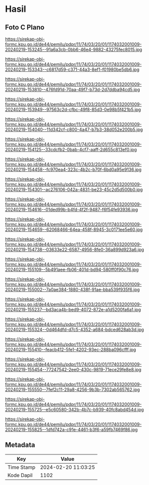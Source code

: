 # Hasil

## Foto C Plano

https://sirekap-obj-formc.kpu.go.id/de44/pemilu/pdpr/11/74/03/20/01/1174032001009-20240219-153245--91a6a3cb-0bb6-46e4-9882-43275fec8015.jpg

https://sirekap-obj-formc.kpu.go.id/de44/pemilu/pdpr/11/74/03/20/01/1174032001009-20240219-153343--c6817d59-c371-44a3-8ef1-f01980be5db6.jpg

https://sirekap-obj-formc.kpu.go.id/de44/pemilu/pdpr/11/74/03/20/01/1174032001009-20240219-153810--476fd91d-70aa-49f7-b73d-2d7ddba94cd5.jpg

https://sirekap-obj-formc.kpu.go.id/de44/pemilu/pdpr/11/74/03/20/01/1174032001009-20240219-153949--97563c2d-cfbc-49f8-85d3-0e98b5f421b5.jpg

https://sirekap-obj-formc.kpu.go.id/de44/pemilu/pdpr/11/74/03/20/01/1174032001009-20240219-154040--11d342cf-c800-4a47-b7b3-38d052e200b5.jpg

https://sirekap-obj-formc.kpu.go.id/de44/pemilu/pdpr/11/74/03/20/01/1174032001009-20240219-154125--33cdcfb2-0bab-4cf7-aaff-2d655c813ef0.jpg

https://sirekap-obj-formc.kpu.go.id/de44/pemilu/pdpr/11/74/03/20/01/1174032001009-20240219-154458--fc970ea4-323c-4b2c-b70f-6bd0a95e9136.jpg

https://sirekap-obj-formc.kpu.go.id/de44/pemilu/pdpr/11/74/03/20/01/1174032001009-20240219-154301--ac276106-042a-4831-be23-45c2d5d500b0.jpg

https://sirekap-obj-formc.kpu.go.id/de44/pemilu/pdpr/11/74/03/20/01/1174032001009-20240219-154616--01ded99b-b4fd-4f2f-9487-f6f54fe93936.jpg

https://sirekap-obj-formc.kpu.go.id/de44/pemilu/pdpr/11/74/03/20/01/1174032001009-20240219-154659--62068466-64ea-458f-8945-3c0171ee5e60.jpg

https://sirekap-obj-formc.kpu.go.id/de44/pemilu/pdpr/11/74/03/20/01/1174032001009-20240219-154738--03633e22-6587-4956-8fe0-36a899d923a6.jpg

https://sirekap-obj-formc.kpu.go.id/de44/pemilu/pdpr/11/74/03/20/01/1174032001009-20240219-155109--5b491aee-fb06-401d-bd94-580ff0f90c76.jpg

https://sirekap-obj-formc.kpu.go.id/de44/pemilu/pdpr/11/74/03/20/01/1174032001009-20240219-155002--7a0ae384-1880-438f-91ae-bba539f935f6.jpg

https://sirekap-obj-formc.kpu.go.id/de44/pemilu/pdpr/11/74/03/20/01/1174032001009-20240219-155237--bd3aca4b-bed9-4072-872e-a1d5200fa6a1.jpg

https://sirekap-obj-formc.kpu.go.id/de44/pemilu/pdpr/11/74/03/20/01/1174032001009-20240219-155324--0d464dfd-d7c5-4352-a684-bdced628ab3d.jpg

https://sirekap-obj-formc.kpu.go.id/de44/pemilu/pdpr/11/74/03/20/01/1174032001009-20240219-155410--feacb412-5fe1-4202-93ec-288ba096cfff.jpg

https://sirekap-obj-formc.kpu.go.id/de44/pemilu/pdpr/11/74/03/20/01/1174032001009-20240219-155454--77247542-2ee0-430c-9819-71ece29fe8e8.jpg

https://sirekap-obj-formc.kpu.go.id/de44/pemilu/pdpr/11/74/03/20/01/1174032001009-20240219-155550--7fef2c11-29a8-4256-9b3b-7302ab565762.jpg

https://sirekap-obj-formc.kpu.go.id/de44/pemilu/pdpr/11/74/03/20/01/1174032001009-20240219-155725--e5c60580-342b-4b7c-b939-40fc8abd454d.jpg

https://sirekap-obj-formc.kpu.go.id/de44/pemilu/pdpr/11/74/03/20/01/1174032001009-20240219-155825--1dfd742a-c91e-4461-b3f6-a59fb7469f86.jpg


## Metadata

| Key        | Value               |
| ---------- | ------------------- |
| Time Stamp | 2024-02-20 11:03:25 |
| Kode Dapil | 1102                |



